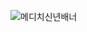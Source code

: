 ![메디치신년배너](https://github.com/Medici-Mansion/.github/assets/73725736/cbfbbb1d-1da3-4a13-9987-c1dd210429d1)
<!-- ![banner_크리스마스](https://github.com/Medici-Mansion/.github/assets/73725736/f2ea779b-d88a-43ec-aab6-d02a4e89effb) -->


<!-- ![medici_banner_2](https://github.com/Medici-Mansion/.github/assets/73725736/83c05c8d-fae3-4dca-a4f6-66a44c32d14e) -->

<!--

**Here are some ideas to get you started:**

🙋‍♀️ A short introduction - what is your organization all about?
🌈 Contribution guidelines - how can the community get involved?
👩‍💻 Useful resources - where can the community find your docs? Is there anything else the community should know?
🍿 Fun facts - what does your team eat for breakfast?
🧙 Remember, you can do mighty things with the power of [Markdown](https://docs.github.com/github/writing-on-github/getting-started-with-writing-and-formatting-on-github/basic-writing-and-formatting-syntax)
-->
